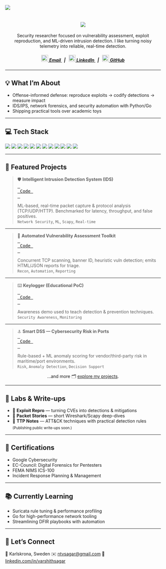 <!-- Profile view counter -->
![](https://api.visitorbadge.io/api/VisitorHit?user=Varshith2802&repo=github-visitors-badge&countColor=%23000000)

<h1 align="center">
  <a href="https://git.io/typing-svg">
   <img src="https://readme-typing-svg.herokuapp.com/?lines=Hi,+I'm+Varshith+Sagar!;Security+Researcher+%7C+Cybersecurity+Engineer;Offense-informed+Defense;Thanks+for+stopping+by!&center=true&size=25">
  </a>
</h1>

<p align="center">
Security researcher focused on vulnerability assessment, exploit reproduction, and ML-driven intrusion detection. I like turning noisy telemetry into reliable, real-time detection.
</p>

<h5 align="center">
  <a href="mailto:ntvsagar@gmail.com" title="Email">
    <img width="22" src="https://www.vectorlogo.zone/logos/gmail/gmail-icon.svg"> Email
  </a>
  &nbsp;&nbsp;|&nbsp;&nbsp;
  <a href="https://www.linkedin.com/in/varshithsagar" title="LinkedIn Profile">
    <img width="22" src="https://www.vectorlogo.zone/logos/linkedin/linkedin-icon.svg"> LinkedIn
  </a>
  &nbsp;&nbsp;|&nbsp;&nbsp;
  <a href="https://github.com/Varshith2802" title="GitHub Profile">
    <img width="22" src="https://www.vectorlogo.zone/logos/github/github-icon.svg"> GitHub
  </a>
</h5>

---

<h2 align="left">💡 What I’m About</h2>

- Offense-informed defense: reproduce exploits → codify detections → measure impact  
- IDS/IPS, network forensics, and security automation with Python/Go  
- Shipping practical tools over academic toys

---

<h2 align="left">💻 Tech Stack</h2>

<p align="left">
  <img src="https://img.shields.io/badge/Python-3670A0?style=flat&logo=python&logoColor=ffdd54"/>
  <img src="https://img.shields.io/badge/Go-00ADD8?style=flat&logo=go&logoColor=white"/>
  <img src="https://img.shields.io/badge/JavaScript-F7DF1E?style=flat&logo=javascript&logoColor=000"/>
  <img src="https://img.shields.io/badge/Docker-2496ED?style=flat&logo=docker&logoColor=white"/>
  <img src="https://img.shields.io/badge/Git-F05032?style=flat&logo=git&logoColor=white"/>
  <img src="https://img.shields.io/badge/Wireshark-1679A7?style=flat&logo=wireshark&logoColor=white"/>
  <img src="https://img.shields.io/badge/Scapy-000?style=flat&logo=python&logoColor=white"/>
  <img src="https://img.shields.io/badge/Nmap-214C62?style=flat&logo=linux&logoColor=white"/>
  <img src="https://img.shields.io/badge/Burp%20Suite-FF6633?style=flat&logo=burpsuite&logoColor=white"/>
  <img src="https://img.shields.io/badge/Kali-557C94?style=flat&logo=kalilinux&logoColor=white"/>
  <img src="https://img.shields.io/badge/Flask-000?style=flat&logo=flask&logoColor=white"/>
  <img src="https://img.shields.io/badge/SQL-336791?style=flat&logo=postgresql&logoColor=white"/>
</p>

---

<h2 align="left">🚀 Featured Projects</h2>

> 🛡️ **Intelligent Intrusion Detection System (IDS)**  
> <a href="https://github.com/ntvs28/INTELLIGENT-INTRUSION-DETECTION-SYSTEM"><kbd> <br> Code <br> </kbd></a>  
>
> ML-based, real-time packet capture & protocol analysis (TCP/UDP/HTTP). Benchmarked for latency, throughput, and false positives.  
> `Network Security`, `ML`, `Scapy`, `Real-time`

---

> 🔎 **Automated Vulnerability Assessment Toolkit**  
> <a href="https://github.com/ntvs28/Vulnerability-Scanner"><kbd> <br> Code <br> </kbd></a>  
>
> Concurrent TCP scanning, banner ID, heuristic vuln detection; emits HTML/JSON reports for triage.  
> `Recon`, `Automation`, `Reporting`

---

> ⌨️ **Keylogger (Educational PoC)**  
> <a href="https://github.com/ntvs28/Keylogging"><kbd> <br> Code <br> </kbd></a>  
>
> Awareness demo used to teach detection & prevention techniques.  
> `Security Awareness`, `Monitoring`

---

> ⚓ **Smart DSS — Cybersecurity Risk in Ports**  
> <a href="https://github.com/Varshith2802/Smart-DSS-Cybersecurity-Risk-Breach-Analysis"><kbd> <br> Code <br> </kbd></a>  
>
> Rule-based + ML anomaly scoring for vendor/third-party risk in maritime/port environments.  
> `Risk`, `Anomaly Detection`, `Decision Support`

<p align="center">
  …and more 🗂️ <a href="https://github.com/Varshith2802?tab=repositories">explore my projects</a>.
</p>

---

<h2 align="left">🧪 Labs & Write-ups</h2>

- 🧰 **Exploit Repro** — turning CVEs into detections & mitigations  
- 🔎 **Packet Stories** — short Wireshark/Scapy deep-dives  
- 📓 **TTP Notes** — ATT&CK techniques with practical detection rules  
<sub>(Publishing public write-ups soon.)</sub>

---

<h2 align="left">📜 Certifications</h2>

- Google Cybersecurity  
- EC-Council: Digital Forensics for Pentesters  
- FEMA NIMS ICS-100  
- Incident Response Planning & Management

---

<h2 align="left">📚 Currently Learning</h2>

- Suricata rule tuning & performance profiling  
- Go for high-performance network tooling  
- Streamlining DFIR playbooks with automation

---

<h2 align="left">🤝 Let’s Connect</h2>

<p>
  📍 Karlskrona, Sweden  
  ✉️ <a href="mailto:ntvsagar@gmail.com">ntvsagar@gmail.com</a>  
  💼 <a href="https://www.linkedin.com/in/varshithsagar">linkedin.com/in/varshithsagar</a>
</p>

